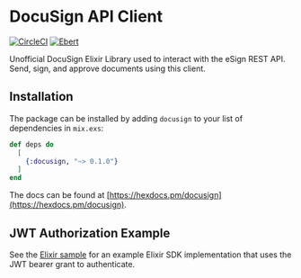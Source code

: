 # DocuSign API Client

[![CircleCI](https://circleci.com/gh/tandemequity/docusign_elixir.svg?style=svg)](https://circleci.com/gh/tandemequity/docusign_elixir) [![Ebert](https://ebertapp.io/github/tandemequity/docusign_elixir.svg)](https://ebertapp.io/github/tandemequity/docusign_elixir)

Unofficial DocuSign Elixir Library used to interact with the eSign REST API. Send, sign, and approve documents using this client.

## Installation

The package can be installed by adding `docusign` to your list of dependencies in `mix.exs`:

```elixir
def deps do
  [
    {:docusign, "~> 0.1.0"}
  ]
end
```

The docs can be found at [https://hexdocs.pm/docusign](https://hexdocs.pm/docusign).

## JWT Authorization Example

See the [Elixir sample](https://github.com/tandemequity/docusign_elixir_sample_app) for an example Elixir SDK implementation that uses the JWT bearer grant to authenticate.